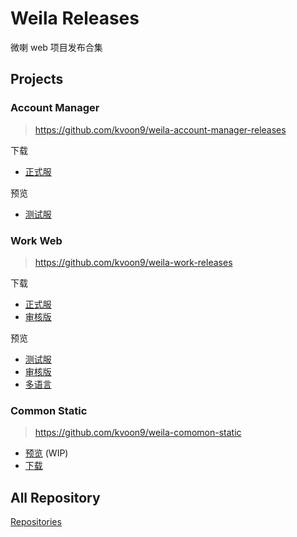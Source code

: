 # Weila Releases








微喇 web 项目发布合集

## Projects


### Account Manager

> https://github.com/kvoon9/weila-account-manager-releases

下载

- [正式服](https://github.com/kvoon9/weila-account-manager-release/releases)

预览

- [测试服](https://weila-account-manager.vercel.app/#/)

### Work Web

> https://github.com/kvoon9/weila-work-releases

下载

- [正式服](https://github.com/kvoon9/weila-work-releases/releases)
- [审核版](https://github.com/kvoon9/weila-work-releases/releases?q=publish-verify&expanded=true)


预览

- [测试服](https://weila-work-web.vercel.app)
- [审核版](https://weila-work-web-git-publish-verify-kvoon9s-projects.vercel.app)
- [多语言](https://weila-work-web-git-intl-kvoon9s-projects.vercel.app/)

### Common Static


> https://github.com/kvoon9/weila-comomon-static

- [预览](https://weila-common-static.vercel.app/android/privacy) (WIP)
- [下载](https://github.com/kvoon9/weila-common-static/releases)


## All Repository

[Repositories](https://github.com/search?q=user%3Akvoon9+weila-+in%3Aname+releases+in%3Aname&type=repositories)

